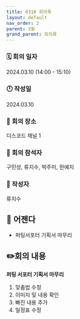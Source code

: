 ```yaml
---
title: 0310 회의록
layout: default
nav_order: 2
parent: 3월
grand_parent: 회의록
---
```


### 🗓️ 회의 일자

2024.03.10
(14:00 - 15:10)

### 🕛 작성일

2024.03.10

### 🚩 회의 장소

디스코드 채널 1

### 🤝 회의 참석자

구민성, 류지수, 박주미, 한예지

### 🙎 작성자

류지수

## 📣 어젠다

- 퍼팅서포터 기획서 마무리

## ✏️회의 내용

**퍼팅 서포터 기획서 마무리**

1. 맞춤법 수정
2. 이미지 및 내용 확인
3. 빠진 내용 추가
4. 일정표 수정
